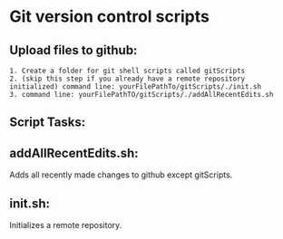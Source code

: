 # Git version control scripts

Upload files to github:
--------------------------------------------------------------------------------
	1. Create a folder for git shell scripts called gitScripts
	2. (skip this step if you already have a remote repository initialized) command line: yourFilePathTo/gitScripts/./init.sh
	3. command line: yourFilePathTO/gitScripts/./addAllRecentEdits.sh



Script Tasks:
--------------------------------------------------------------------------------
addAllRecentEdits.sh: 
--------------------------------------------------------------------------------
Adds all recently made changes to github except gitScripts.

init.sh:
--------------------------------------------------------------------------------
Initializes a remote repository.

